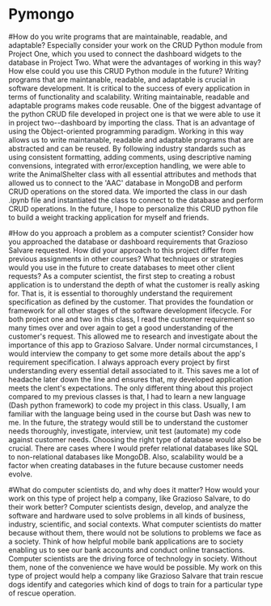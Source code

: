 # Pymongo
#How do you write programs that are maintainable, readable, and adaptable? Especially consider your work on the CRUD Python module from Project One, which you used to connect the dashboard widgets to the database in Project Two. What were the advantages of working in this way? How else could you use this CRUD Python module in the future? Writing programs that are maintanable, readable, and adaptable is crucial in software development. It is critical to the success of every application in terms of functionality and scalability. Writing maintainable, readable and adaptable programs makes code reusable. One of the biggest advantage of the python CRUD file developed in project one is that we were able to use it in project two--dashboard by importing the class. That is an advantage of using the Object-oriented programming paradigm. Working in this way allows us to write maintanable, readable and adaptable programs that are abstracted and can be reused. By following industry standards such as using consistent formatting, adding comments, using descriptive naming convensions, integrated with error/exception handling, we were able to write the AnimalShelter class with all essential attributes and methods that allowed us to connect to the 'AAC' database in MongoDB and perform CRUD operations on the stored data. We imported the class in our dash .ipynb file and instantiated the class to connect to the database and perform CRUD operations. In the future, I hope to personalize this CRUD python file to build a weight tracking application for myself and friends.  


#How do you approach a problem as a computer scientist? Consider how you approached the database or dashboard requirements that Grazioso Salvare requested. How did your approach to this project differ from previous assignments in other courses? What techniques or strategies would you use in the future to create databases to meet other client requests? As a computer scientist, the first step to creating a robust application is to understand the depth of what the customer is really asking for. That is, it is essential to thoroughly understand the requirement specification as defined by the customer. That provides the foundation or framework for all other stages of the software development lifecycle. For both project one and two in this class, I read the customer requirement so many times over and over again to get a good understanding of the customer's request. This allowed me to research and investigate about the importance of this app to Grazioso Salvare. Under normal circumstances, I would interview the company to get some more details about the app's requirement specification. I always approach every project by first understanding every essential detail associated to it. This saves me a lot of headache later down the line and ensures that, my developed application meets the clent's expectations. The only different thing about this project compared to my previous classes is that, I had to learn a new language (Dash python framework) to code my project in this class. Usually, I am familiar with the language being used in the course but Dash was new to me. In the future, the strategy would still be to understand the customer needs thoroughly, investigate, interview, unit test (automate) my code against customer needs. Choosing the right type of database would also be crucial. There are cases where I would prefer relational databases like SQL to non-relational databases like MongoDB. Also, scalability would be a factor when creating databases in the future because customer needs evolve. 


#What do computer scientists do, and why does it matter? How would your work on this type of project help a company, like Grazioso Salvare, to do their work better? Computer scientists design, develop, and analyze the software and hardware used to solve problems in all kinds of business, industry, scientific, and social contexts. What computer scientists do matter because without them, there would not be solutions to problems we face as a society. Think of how helpful mobile bank applications are to society enabling us to see our bank accounts and conduct online transactions. Computer scientists are the driving force of technology in society. Without them, none of the convenience we have would be possible. My work on this type of project would help a company like Grazioso Salvare that train rescue dogs identify and categories which kind of dogs to train for a particular type of rescue operation. 

